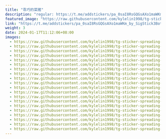 ```yaml
---
title: "乖巧的菜猪"
description: "regular: https://t.me/addstickers/pa_0saI8RsGQGsAXo1maWKm_by_SigStick3Bot"
featured_image: "https://raw.githubusercontent.com/kylelin1998/tg-sticker-spreading-worldwide-images/main/img/a82e1f09-73f4-4738-8386-78759da507e7.jpg"
link: "https://t.me/addstickers/pa_0saI8RsGQGsAXo1maWKm_by_SigStick3Bot"
weight: 3
date: 2024-01-17T11:12:06+08:00
images:
  - https://raw.githubusercontent.com/kylelin1998/tg-sticker-spreading-worldwide-images/main/img/a82e1f09-73f4-4738-8386-78759da507e7.jpg
  - https://raw.githubusercontent.com/kylelin1998/tg-sticker-spreading-worldwide-images/main/img/cb4c10e9-e48d-4622-b497-40529490f0f1.jpg
  - https://raw.githubusercontent.com/kylelin1998/tg-sticker-spreading-worldwide-images/main/img/4d25e7a5-c9c3-4d4d-846e-5c435a4412cc.jpg
  - https://raw.githubusercontent.com/kylelin1998/tg-sticker-spreading-worldwide-images/main/img/7d108040-3d83-4ebd-95fa-11be208552e2.jpg
  - https://raw.githubusercontent.com/kylelin1998/tg-sticker-spreading-worldwide-images/main/img/3d2a60fc-4251-4922-80a4-2e606773fa12.jpg
  - https://raw.githubusercontent.com/kylelin1998/tg-sticker-spreading-worldwide-images/main/img/c68d84ed-d4d7-4646-886b-36a274f8f43d.jpg
  - https://raw.githubusercontent.com/kylelin1998/tg-sticker-spreading-worldwide-images/main/img/0476432d-7dec-48f6-afeb-9dbad68555a6.jpg
  - https://raw.githubusercontent.com/kylelin1998/tg-sticker-spreading-worldwide-images/main/img/30f680a1-d428-4db3-92fe-952b093a1447.jpg
  - https://raw.githubusercontent.com/kylelin1998/tg-sticker-spreading-worldwide-images/main/img/6d081986-fa9a-44fa-bbfc-2c7499fbe15a.jpg
  - https://raw.githubusercontent.com/kylelin1998/tg-sticker-spreading-worldwide-images/main/img/500974eb-47e0-4101-afc6-f6983fe8f07e.jpg
  - https://raw.githubusercontent.com/kylelin1998/tg-sticker-spreading-worldwide-images/main/img/7f8c1f64-3a9f-4e03-bb01-e155c6b0f80c.jpg
  - https://raw.githubusercontent.com/kylelin1998/tg-sticker-spreading-worldwide-images/main/img/578dff03-017f-4b56-a573-521a61421f5b.jpg
  - https://raw.githubusercontent.com/kylelin1998/tg-sticker-spreading-worldwide-images/main/img/cb570388-e2f7-4be4-9ff3-feaea9ccbec8.jpg
  - https://raw.githubusercontent.com/kylelin1998/tg-sticker-spreading-worldwide-images/main/img/0fd9d1f2-5484-4bc0-b9ca-5fac40826b51.jpg
  - https://raw.githubusercontent.com/kylelin1998/tg-sticker-spreading-worldwide-images/main/img/cdca2d42-57ad-4277-bad3-b1a70e2c7cf0.jpg
  - https://raw.githubusercontent.com/kylelin1998/tg-sticker-spreading-worldwide-images/main/img/a918f57b-aa60-4643-822b-cc8ae2db48a4.jpg
  - https://raw.githubusercontent.com/kylelin1998/tg-sticker-spreading-worldwide-images/main/img/d2972f92-abcc-485b-915e-5999514d6e5f.jpg
  - https://raw.githubusercontent.com/kylelin1998/tg-sticker-spreading-worldwide-images/main/img/f188ed17-88d5-49a6-bb1c-33be484d53db.jpg
  - https://raw.githubusercontent.com/kylelin1998/tg-sticker-spreading-worldwide-images/main/img/bb60e5fc-2e54-411e-8261-d3182653636d.jpg
  - https://raw.githubusercontent.com/kylelin1998/tg-sticker-spreading-worldwide-images/main/img/7b5a5d17-eab4-45f8-b559-e18fb102bd8b.jpg
---
```

